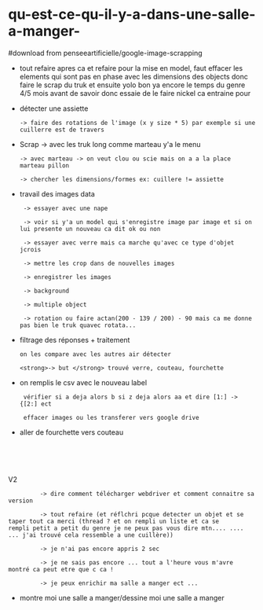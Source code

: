 # qu-est-ce-qu-il-y-a-dans-une-salle-a-manger-

#download from penseeartificielle/google-image-scrapping

- tout refaire apres ca et refaire pour la mise en model, faut effacer les elements qui sont pas en phase avec les dimensions des objects donc faire le scrap du truk et ensuite yolo bon ya encore le temps du genre 4/5 mois avant de savoir donc essaie de le faire nickel ca entraine pour 

 -   détecter une assiette
 
         -> faire des rotations de l'image (x y size * 5) par exemple si une cuillerre est de travers


  - Scrap
        -> avec les truk long comme marteau y'a le menu
        
        -> avec marteau -> on veut clou ou scie mais on a a la place marteau pillon

        -> chercher les dimensions/formes ex: cuillere != assiette
   
   
 - travail des images data 
 
        -> essayer avec une nape
    
        -> voir si y'a un model qui s'enregistre image par image et si on lui presente un nouveau ca dit ok ou non
        
        -> essayer avec verre mais ca marche qu'avec ce type d'objet jcrois
        
        -> mettre les crop dans de nouvelles images
        
        -> enregistrer les images
        
        -> background
        
        -> multiple object
        
        -> rotation ou faire actan(200 - 139 / 200) - 90 mais ca me donne pas bien le truk quavec rotata...
        
        
        


 -  filtrage des réponses + traitement
 

        on les compare avec les autres air détecter 

        <strong>-> but </strong> trouvé verre, couteau, fourchette 
 
 
 
 - on remplis le csv avec le nouveau label
  
        vérifier si a deja alors b si z deja alors aa et dire [1:] -> {[2:] ect
 
        effacer images ou les transferer vers google drive
 
 
 - aller de fourchette vers couteau
 
 
 <br><br><br>
 
 V2
 
 
  
             -> dire comment télécharger webdriver et comment connaitre sa version
             
             -> tout refaire (et réflchri pcque detecter un objet et se taper tout ca merci (thread ? et on rempli un liste et ca se      rempli petit a petit du genre je ne peux pas vous dire mtn.... .... ... j'ai trouvé cela ressemble a une cuillère))
             
             -> je n'ai pas encore appris 2 sec 
             
             -> je ne sais pas encore ... tout a l'heure vous m'avre montré ca peut etre que c ca !
             
             -> je peux enrichir ma salle a manger ect ...
             
 - montre moi une salle a manger/dessine moi une salle a manger
